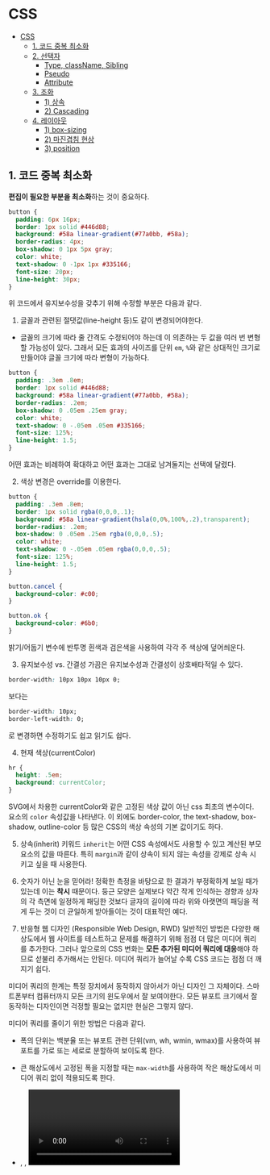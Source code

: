 # CSS

- [CSS](#css)
  - [1. 코드 중복 최소화](#1-코드-중복-최소화)
  - [2. 선택자](#2-선택자)
    - [Type, className, Sibling](#type-classname-sibling)
    - [Pseudo](#pseudo)
    - [Attribute](#attribute)
  - [3. 조화](#3-조화)
    - [1) 상속](#1-상속)
    - [2) Cascading](#2-cascading)
  - [4. 레이아웃](#4-레이아웃)
    - [1) box-sizing](#1-box-sizing)
    - [2) 마진겹침 현상](#2-마진겹침-현상)
    - [3) position](#3-position)

## 1. 코드 중복 최소화

**편집이 필요한 부분을 최소화**하는 것이 중요하다. 

```css
button {
  padding: 6px 16px;
  border: 1px solid #446d88;
  background: #58a linear-gradient(#77a0bb, #58a);
  border-radius: 4px;
  box-shadow: 0 1px 5px gray;
  color: white;
  text-shadow: 0 -1px 1px #335166;
  font-size: 20px;
  line-height: 30px;
}
```

위 코드에서 유지보수성을 갖추기 위해 수정할 부분은 다음과 같다.

1) 글꼴과 관련된 절댓값(line-height 등)도 같이 변경되어야한다.
- 글꼴의 크기에 따라 줄 간격도 수정되어야 하는데 이 의존하는 두 값을 여러 번 변형할 가능성이 있다. 그래서 모든 효과의 사이즈를 단위 `em`, `%`와 같은 상대적인 크기로 만들어야 글꼴 크기에 따라 변형이 가능하다.

```css
button {
  padding: .3em .8em;
  border: 1px solid #446d88;
  background: #58a linear-gradient(#77a0bb, #58a);
  border-radius: .2em;
  box-shadow: 0 .05em .25em gray;
  color: white;
  text-shadow: 0 -.05em .05em #335166;
  font-size: 125%;
  line-height: 1.5;
}
```

어떤 효과는 비례하여 확대하고 어떤 효과는 그대로 남겨둘지는 선택에 달렸다.

2) 색상 변경은 override를 이용한다.

```css
button {
  padding: .3em .8em;
  border: 1px solid rgba(0,0,0,.1);
  background: #58a linear-gradient(hsla(0,0%,100%,.2),transparent);
  border-radius: .2em;
  box-shadow: 0 .05em .25em rgba(0,0,0,.5);
  color: white;
  text-shadow: 0 -.05em .05em rgba(0,0,0,.5);
  font-size: 125%;
  line-height: 1.5;
}

button.cancel {
  background-color: #c00;
}

button.ok {
  background-color: #6b0;
}
```

밝기/어둡기 변수에 반투명 흰색과 검은색을 사용하여 각각 주 색상에 덮어씌운다.

3) 유지보수성 vs. 간결성
가끔은 유지보수성과 간결성이 상호배타적일 수 있다.

```css
border-width: 10px 10px 10px 0;
```
보다는

```css
border-width: 10px;
border-left-width: 0;
```
로 변경하면 수정하기도 쉽고 읽기도 쉽다.

4) 현재 색상(currentColor)
```css
hr {
  height: .5em;
  background: currentColor;
}
```

SVG에서 차용한 currentColor와 같은 고정된 색상 값이 아닌 css 최초의 변수이다. 요소의 `color` 속성값을 나타낸다. 이 외에도 border-color, the text-shadow, box-shadow, outline-color 등 많은 CSS의 색상 속성의 기본 값이기도 하다.

5) 상속(inherit)
키워드 `inherit`는 어떤 CSS 속성에서도 사용할 수 있고 계산된 부모 요소의 값을 따른다. 특히 `margin`과 같이 상속이 되지 않는 속성을 강제로 상속 시키고 싶을 때 사용한다.

6) 숫자가 아닌 눈을 믿어라!
정확한 측정을 바탕으로 한 결과가 부정확하게 보일 때가 있는데 이는 **착시** 때문이다. 둥근 모양은 실제보다 약간 작게 인식하는 경향과 상자의 각 측면에 일정하게 패딩한 것보다 글자의 길이에 따라 위와 아랫면의 패딩을 적게 두는 것이 더 균일하게 받아들이는 것이 대표적인 예다.

7) 반응형 웹 디자인 (Responsible Web Design, RWD)
일반적인 방법은 다양한 해상도에서 웹 사이트를 테스트하고 문제를 해결하기 위해 점점 더 많은 미디어 쿼리를 추가한다. 그러나 앞으로의 CSS 변화는 **모든 추가된 미디어 쿼리에 대응**해야 하므로 섣불리 추가해서는 안된다. 미디어 쿼리가 늘어날 수록 CSS 코드는 점점 더 깨지기 쉽다.

미디어 쿼리의 한계는 특정 장치에서 동작하지 않아서가 아닌 디자인 그 자체이다. 스마트폰부터 컴퓨터까지 모든 크기의 윈도우에서 잘 보여야한다. 모든 뷰포트 크기에서 잘 동작하는 디자인이면 걱정할 필요는 없지만 현실은 그렇지 않다.

미디어 쿼리를 줄이기 위한 방법은 다음과 같다.

- 폭의 단위는 백분율 또는 뷰포트 관련 단위(vm, wh, wmin, wmax)를 사용하여 뷰포트를 가로 또는 세로로 분할하여 보이도록 한다.

- 큰 해상도에서 고정된 폭을 지정할 때는 `max-width`를 사용하여 작은 해상도에서 미디어 쿼리 없이 적용되도록 한다.

- <img>, <object>, <video>, <iframe>과 같은 대체 요소를 위해 max-width를 100%로 설정한다.

- 배경 이미지가 전체 내용을 커버해야 할 경우 `background-size: cover`를 사용하면 되지만 CSS로 모바일 설계를 할 경우 대역폭(bandwidth)의 한계가 있으므로 큰 크기의 이미지를 포함하는 것은 부적절하다.

- 레이아웃 이미지(또는 다른 요소)가 가로와 세로 그리드가 있을 때 세로 번호가 뷰포트의 너비이다. 유동형 상자 레이아웃(Flexible Box Layout, Flexbox) 또는 `display: inline-block`과 일반적인 줄 바꿈(wrapping)이 도움이 될 수 있다.

- 다단의 텍스트를 사용할 때는 `column-count` 대신에 `column-width`를 지정하여 작은 해상도에서는 한 단만 나타나게 한다.

디자인의 유동성이 충분하다면 여기에는 아주 짧은 미디어 쿼리만 있으면 된다. 만약 원하는 크기의 스크린에 맞출 수 있는 디자인의 미디어 쿼리를 찾았다면 코드 구조를 다시 한 번 재검증하는 것이 좋다.

cf. px 대신 em을 미디어 쿼리에 사용하면 텍스트를 확대했을 때 필요에 따라 레이아웃이 변하게 된다.

8) 단축 속성을 현명하게 사용하라
예를 들어 `background`와 `background-color`는 서로 다르고 전자는 단축 속성(shorthand), 후자는 일반 속성이다. 일반 속성은 단축 속성과 조합하여 사용하는 경우 매우 유용하다.

```css
div {
  background: url(tr.png) no-repeat top right / 2em 2em,
              url(br.png) no-repeat bottom right / 2em 2em,
              url(bl.png) no-repeat bottom left / 2em 2em;
}
```

cf. `/`는 단축 속성에서 사용되는 규칙이며 CSS 파서가 잘 인지할 수 있도록 어떤 속성인지 나눈다.

위 코드처럼 중복되는 부분이 있는데 CSS의 리스트 확장 규칙을 활용하면 아래와 같이 변경할 수 있다.

```css
div {
  background: url(tr.png) top right,
              url(br.png) bottom right,
              url(bl.png) bottom left;
  background-size: 2em 2em;
  background-repeat: no-repeat;
}
```

9) 전처리기를 사용해야하나?
LESS, Sass, Stylus과 같은 CSS 전처리기(Preprocessor)는 적절히 사용하면 CSS 자체만 사용하는 것 보다 대규모 프로젝트에서 코드를 좀 더 유연하게 관리할 수 있다. 그러나 다음과 같은 단점이 있다.

- 복잡하고 파일크기가 커질 수 있다.
- 디버깅이 힘들어진다.
- 개발 프로세스에 지연시간이 추가된다.
- 모든 것을 추상화 시킴으로써 전처리기의 언어를 알지 못하면 협업이 어려울 수 있다.
- 작은 것까지 모두 추상화한다면 빈틈이 생기기 마련이고 전처리기 자체에 버그가 존재할 수 있다.

순수한 CSS로 모든 프로젝트를 시작하였으나 코드를 DRY하게 유지하는 것이 힘들다면 그때 전처리기를 사용하는 것을 권한다. 

## 2. 선택자

http://flukeout.github.io/

### Type, className, Sibling

**A**

해당 html 태그 선택

**#id**

해당 id를 갖고 있는 태그 선택

**A B**

해당 A 이하에 있는 B 태그 선택

**#id A**

해당 id를 갖고 있는 태그 이하에 있는 A 태그 선택

**.className**

해당 class를 갖고 있는 태그 선택

**A.className**

해당 class를 갖고 있는 A 태그 선택

**A, B**

A 태그와 B 태그 선택

**\* **

모든 태그 선택

**A * **

A 태그 이하의 모든 태그 선택

**A + B**

A 뒤에 있는 하나의 B 태그 선택

**A ~ B**

A 뒤에 있는 모든 B 태그 선택

**A > B**

A의 직계 자손인 B 태그 선택

### Pseudo

**A B:first-child**

A 태그 이하의 B의 첫 번째를 선택

**A:only-child**

자식으로 하나만 있는 A 태그 선택

**A:last-child**

맨 마지막에 있는 A 태그 선택

**A:nth-child(X)**

X번 째 A 태그 선택, 이 때 A 태그 이외의 태그도 갯수 X에 영향을 미침

**A:nth-last-child(X)**

뒤에서 X번 째 A 태그 선택, 이 때 A 태그 이외의 태그도 갯수 X에 영향을 미침

**A:first-of-type**

자식, 손자 관련 없이 A 태그의 첫 번째 선택

**A:nth-of-type(X)**

X번 째 A 태그 선택, 이 때 A 태그 이외의 태그는 갯수 X에 영향을 미치지 않음, `odd`, `even`, `Xn+Y`(등차수열) 사용 가능

**A:only-of-type**

한 번밖에 사용되지 않은 A를 선택

**A:last-of-type**

A 태그의 마지막을 선택

**A:empty**

자식이 없는 A 태그 선택

**A:not(X)**

X를 제외한 A 태그 선택

### Attribute

**[attribute]**

해당 속성을 가진 태그 선택

**A[attribute]**

해당 속성을 가진 A 태그 선택

**[attribute="value"]**

해당 속성 값을 가진 태그 선택

**[attribute^="value"]**

해당 속성 값이 "value"로 시작하는 태그 선택

**[attribute$="value"]**

해당 속성 값이 "value"로 끝나는 태그 선택

**[attribute*="value"]**

해당 속성 값이 "value"를 포함하는 태그 선택

## 3. 조화

### 1) 상속

상위 엘리먼트에 `color`를 정하면 하위 엘리먼트에도 적용이 되듯이 상속이 일어난다. 그러나 모든 CSS 속성이 상속이 되는 것은 아니기에 [링크](https://www.w3.org/TR/CSS21/propidx.html)의 표에서 확인해보자.

### 2) Cascading

CSS는 Cascading Style Sheet의 약자로 폭포를 의미하는 Cascading이 있는 만큼 CSS 작성 순서도 영향이 미친다. CSS는 같은 엘리먼트를 꾸미는데 가장 마지막에 선언된 것을 최종으로 반영하거나 `!important`가 붙여있는 속성이 반영된다.

CSS가 적용되는 우선순위가 있는데 **`!important` > style attribute (inline-style) > id selector > class selector > tag selector** 순으로 높다.

## 4. 레이아웃

### 1) box-sizing

박스의 크기를 화면에 표시하는 방식을 변경하는 속성이다. `border-box`로 지정하면 테두리를 포함한 크기를 지정할 수 있어 예측하기가 더 쉽다.

### 2) 마진겹침 현상

상하 마진값이 어떤 상황에서 사라지는 현상을 의미하며 주로 수직(위, 아래)의 마진에서 발생한다. 겹침이 발생하면 마진값이 가장 큰 값을 기준으로 적용된다.

태그가 시각적인 요소(내용, 테두리 등)가 없다면 마진겹침 현상이 발생한다. 이 때 margin-top과 margin-bottom 중 가장 큰 값을 기준으로 한다.

자세한 내용은 [링크](https://www.w3.org/TR/CSS22/box.html#collapsing-margins)를 참고한다.

### 3) position

**static**

left, top, bottom, right와 같은 offset 값을 무시하고 원래 있어야할 곳에 위치한다.

**relative**

자기가 있어야하는 위치에서 상대적으로 이동할 때 사용한다.

**absolute**

부모 엘리먼트의 위치(left, top)를 기준으로 해서 움직인다. 이때 부모로부터 받는 상속은 받지 않게 된다.

**fixed**

부모 엘리먼트의 위치(left, top)를 기준으로 해서 화면상 그 위치에 고정된다. 이때 부모로부터 받는 상속은 받지 않게 된다.

**flex**

엘리먼트들의 크기나 위치를 쉽게 잡아주는 도구이다. 정렬 방향을 나타내는 `flex-direction`를 `column`으로 바꾸면 가로 방향으로 나열할 수 있다.

`flex-basis`는 `flex-direction`의 방향에 따른 크기를 지정해준다. `flex-grow`는 공간을 차지하는 비율을 정할 수 있다. `flex-shrink`는 화면이 작아질 때 공간이 줄어드는 정도를 정할 수 있다.

다른 속성들은 [링크](https://codepen.io/enxaneta/pen/adLPwv)를 참고하자.

### 4) float

편집 디자인에서 이미지를 삽화로 삽입할 때나 레이아웃을 잡을 때 사용하는 기능이다. `float`는 보통 이미지에 적용하여 `left` 또는 `right`로 글자가 흐르게 끔 만들 수 있다. 만약 `float`에 영향을 미치지 않게 하고 싶다면 해당 엘리먼트에 `clear`를 설정하고 `float`와 같은 값을 정의하면 된다. 

### 5) 다단

화면을 분할해서 좀 더 읽기 쉽도록 만든 레이아웃이다. `column-count`를 통해 단의 갯수를 정해 이에 맞게 폭이 가변되고, `column-width`를 이용하여 단의 폭을 정하여 단의 갯수가 가변되도록 만들 수 있다. 만약 두 속성을 같이 사용하게 된다면 `column-count` 이하의 단의 갯수에 `column-width` 이상의 폭을 가진 레이아웃을 구현하게 된다.

각 단의 사이의 폭은 `column-gap`을 통해 정할 수 있으며 `column-rule-style`로 단 사이에 선을 그릴 수 있다. 선과 관련하여 `column-rule-width`, `column-rule-color`로 선 굵기와 색을 정할 수 있다.

어떤 내용이 다단의 영향을 받지 않게 만들고 싶다면 `column-span`을 통해 만들 수 있다.


## 4. 그래픽

### 1) background
- background-color : red
- background-image : url("bg.png")
- background-repeat : repeat, no-repeat, repeat-x, repeat-y
- background-attachment : scroll, fixed
- background-position : left top  or x% y% or x y
- background-size : 100px 100px or cover or contain

### 2) filter
`filter`를 통해 사진, 동영상, 텍스트 등에 다양한 효과를 줄 수 있다. 사용할 수 있는 값은 `blur()`, `grayscale()` 등 있다.

### 3) blend
블랜드는 이미지와 이미지를 혼합해서 새로운 이미지를 만들어내는 기법이다. 

- `background-blend-mode`: `background-color`와 `background-image`를 섞어서 새로운 효과를 만들 수 있다.

- `mix-blend-mode`: 꾸미고자 하는 컨텐트에 `mix-blend-mode` 속성을 입력하면 그 컨텐트의 배경이 되는 `background-image`에 맞춰 효과를 보여준다.

### 4) transform

https://codepen.io/vineethtr/pen/XKKEgM

`display`가 `inline`이면 작동되지 않는다.

```css
.trans{
  /* Keyword values */
  transform: none;
  
  /* Function values */
  transform: matrix(1.0, 2.0, 3.0, 4.0, 5.0, 6.0);
  transform: translate(12px, 50%);
  transform: translateX(2em);
  transform: translateY(3in);
  transform: scale(2, 0.5);
  transform: scaleX(2);
  transform: scaleY(0.5);
  transform: rotate(0.5turn);
  transform: skew(30deg, 20deg);
  transform: skewX(30deg);
  transform: skewY(1.07rad);
  transform: matrix3d(1.0, 2.0, 3.0, 4.0, 5.0, 6.0, 7.0, 8.0, 9.0, 10.0, 11.0, 12.0, 13.0, 14.0, 15.0, 16.0);
  transform: translate3d(12px, 50%, 3em);
  transform: translateZ(2px);
  transform: scale3d(2.5, 1.2, 0.3);
  transform: scaleZ(0.3);
  transform: rotate3d(1, 2.0, 3.0, 10deg);
  transform: rotateX(10deg);
  transform: rotateY(10deg);
  transform: rotateZ(10deg);
  transform: perspective(17px);
  
  /* Multiple function values */
  transform: translateX(10px) rotate(10deg) translateY(5px);
  
  /* Global values */
  transform: inherit;
  transform: initial;
  transform: unset;
}
```

이 외에도 `transform-origin`을 사용하여 어느 축을 기준으로 회전할 지도 정할 수 있다.

### 5) transition

- transition-duration: transition 시간을 정함
- transition-property: 어느 속성에 transition 효과를 적용할 지 정함
- transition-delay: transition 후 지연할 시간을 정함
- transition-timing-function: transition의 효과(속도)를 정함 [참고](https://matthewlein.com/tools/ceaser)
- transition

## 5. 유지보수

### 1) link와 import

아래의 두 가지 방법으로 CSS 파일을 불러온다.

1. `<link rel="stylesheet" href="style.css">`

2. `<style>@import url("style.css")</style>`

### 2) 코드 경량화 (minify)

서버와 클라이언트에게 소모되는 자원을 줄이기 위해 경량화시킨다. [참고](http://adam.id.au/clean-css-online/)와 같이 줄바꿈, 띄어쓰기를 없애준다.